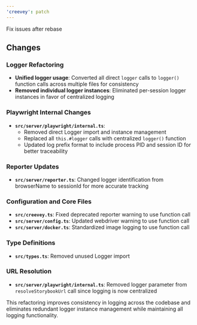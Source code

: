 ```yaml
---
'creevey': patch
---
```


Fix issues after rebase

## Changes

### Logger Refactoring

- **Unified logger usage**: Converted all direct `logger` calls to `logger()` function calls across multiple files for consistency
- **Removed individual logger instances**: Eliminated per-session logger instances in favor of centralized logging

### Playwright Internal Changes

- **`src/server/playwright/internal.ts`**:
  - Removed direct Logger import and instance management
  - Replaced all `this.#logger` calls with centralized `logger()` function
  - Updated log prefix format to include process PID and session ID for better traceability

### Reporter Updates

- **`src/server/reporter.ts`**: Changed logger identification from browserName to sessionId for more accurate tracking

### Configuration and Core Files

- **`src/creevey.ts`**: Fixed deprecated reporter warning to use function call
- **`src/server/config.ts`**: Updated webdriver warning to use function call
- **`src/server/docker.ts`**: Standardized image logging to use function call

### Type Definitions

- **`src/types.ts`**: Removed unused Logger import

### URL Resolution

- **`src/server/playwright/internal.ts`**: Removed logger parameter from `resolveStorybookUrl` call since logging is now centralized

This refactoring improves consistency in logging across the codebase and eliminates redundant logger instance management while maintaining all logging functionality.
